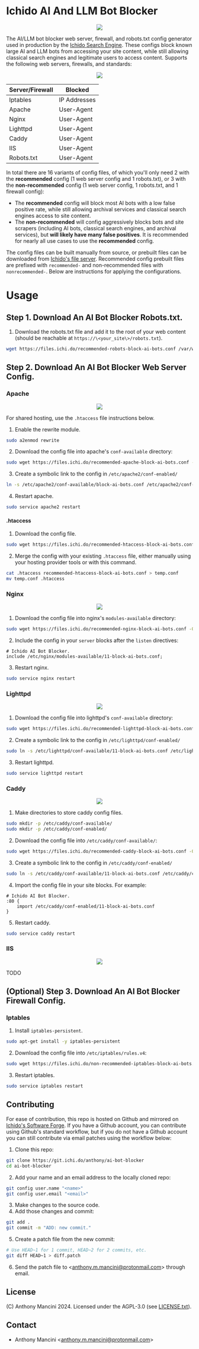 # Ichido AI And LLM Bot Blocker

<p align="center">
  <img src="docs/art.png" />
</p>

The AI/LLM bot blocker web server, firewall, and robots.txt config generator used in production by the [Ichido Search Engine](https://ichi.do/). These configs block known large AI and LLM bots from accessing your site content, while still allowing classical search engines and legitimate users to access content. Supports the following web servers, firewalls, and standards:

<p align="center">
  <img src="docs/combined.png" />
</p>

| Server/Firewall | Blocked      |
| --------------- | ------------ |
| Iptables        | IP Addresses |
| Apache          | User-Agent   |
| Nginx           | User-Agent   |
| Lighttpd        | User-Agent   |
| Caddy           | User-Agent   |
| IIS             | User-Agent   |
| Robots.txt      | User-Agent   |

In total there are 16 variants of config files, of which you'll only need 2 with the **recommended** config (1 web server config and 1 robots.txt), or 3 with the **non-recommended** config (1 web server config, 1 robots.txt, and 1 firewall config):

* The **recommended** config will block most AI bots with a low false positive rate, while still allowing archival services and classical search engines access to site content.
* The **non-recommended** will config aggressively blocks bots and site scrapers (including AI bots, classical search engines, and archival services), but **will likely have many false positives**. It is recommended for nearly all use cases to use the **recommended** config.

The config files can be built manually from source, or prebuilt files can be downloaded from [Ichido's file server](https://files.ichi.do/). Recommended config prebuilt files are prefixed with `recommended-` and non-recommended files with `nonrecommended-`. Below are instructions for applying the configurations.

# Usage

## Step 1. Download An AI Bot Blocker Robots.txt.

1. Download the robots.txt file and add it to the root of your web content (should be reachable at `https://\<your_site\>/robots.txt`).

```bash
wget https://files.ichi.do/recommended-robots-block-ai-bots.conf /var/www/html/<web_root>/robots.txt
```

## Step 2. Download An AI Bot Blocker Web Server Config.

### Apache

<p align="center">
  <img src="docs/apache.png" />
</p>

For shared hosting, use the `.htaccess` file instructions below.

1. Enable the rewrite module.

```bash
sudo a2enmod rewrite
```

2. Download the config file into apache's `conf-available` directory:

```bash
sudo wget https://files.ichi.do/recommended-apache-block-ai-bots.conf -O /etc/apache2/conf-available/block-ai-bots.conf
```

3. Create a symbolic link to the config in `/etc/apache2/conf-enabled/`

```bash
ln -s /etc/apache2/conf-available/block-ai-bots.conf /etc/apache2/conf-enabled/
```

4. Restart apache.

```bash
sudo service apache2 restart
```

#### .htaccess

1. Download the config file.

```bash
sudo wget https://files.ichi.do/recommended-htaccess-block-ai-bots.conf
```

2. Merge the config with your existing `.htaccess` file, either manually using your hosting provider tools or with this command.

```bash
cat .htaccess recommended-htaccess-block-ai-bots.conf > temp.conf
mv temp.conf .htaccess
```

### Nginx

<p align="center">
  <img src="docs/nginx.png" />
</p>

1. Download the config file into nginx's `modules-available` directory:

```bash
sudo wget https://files.ichi.do/recommended-nginx-block-ai-bots.conf -O /etc/nginx/modules-available/11-block-ai-bots.conf
```

2. Include the config in your `server` blocks after the `listen` directives:

```nginx
# Ichido AI Bot Blocker.
include /etc/nginx/modules-available/11-block-ai-bots.conf;
```

3. Restart nginx.

```bash
sudo service nginx restart
```

### Lighttpd

<p align="center">
  <img src="docs/lighttpd.png" />
</p>

1. Download the config file into lighttpd's `conf-available` directory:

```bash
sudo wget https://files.ichi.do/recommended-lighttpd-block-ai-bots.conf -O /etc/lighttpd/conf-available/11-block-ai-bots.conf
```

2. Create a symbolic link to the config in `/etc/lighttpd/conf-enabled/`

```bash
sudo ln -s /etc/lighttpd/conf-available/11-block-ai-bots.conf /etc/lighttpd/conf-enabled/
```

3. Restart lighttpd.

```bash
sudo service lighttpd restart
```

### Caddy

<p align="center">
  <img src="docs/caddy.png" />
</p>

1. Make directories to store caddy config files.

```bash
sudo mkdir -p /etc/caddy/conf-available/
sudo mkdir -p /etc/caddy/conf-enabled/
```

2. Download the config file into `/etc/caddy/conf-available/`:

```bash
sudo wget https://files.ichi.do/recommended-caddy-block-ai-bots.conf -O /etc/caddy/conf-available/11-block-ai-bots.conf
```

3. Create a symbolic link to the config in `/etc/caddy/conf-enabled/`

```bash
sudo ln -s /etc/caddy/conf-available/11-block-ai-bots.conf /etc/caddy/conf-enabled/
```

4. Import the config file in your site blocks. For example:

```caddy
# Ichido AI Bot Blocker.
:80 {
    import /etc/caddy/conf-enabled/11-block-ai-bots.conf
}
```

5. Restart caddy.

```bash
sudo service caddy restart
```

### IIS

<p align="center">
  <img src="docs/iis.png" />
</p>

TODO

## (Optional) Step 3. Download An AI Bot Blocker Firewall Config.

### Iptables

1. Install `iptables-persistent`.

```bash
sudo apt-get install -y iptables-persistent
```

2. Download the config file into `/etc/iptables/rules.v4`:

```bash
sudo wget https://files.ichi.do/non-recommended-iptables-block-ai-bots.conf -O /etc/iptables/rules.v4
```

3. Restart iptables.

```bash
sudo service iptables restart
```

## Contributing

For ease of contribution, this repo is hosted on Github and mirrored on [Ichido's Software Forge](https://git.ichi.do/anthony/ai-bot-blocker/). If you have a Github account, you can contribute using Github's standard workflow, but if you do not have a Github account you can still contribute via email patches using the workflow below:

1. Clone this repo:

```bash
git clone https://git.ichi.do/anthony/ai-bot-blocker
cd ai-bot-blocker
```

2. Add your name and an email address to the locally cloned repo:

```bash
git config user.name "<name>"
git config user.email "<email>"
```

3. Make changes to the source code.
4. Add those changes and commit:

```bash
git add .
git commit -m "ADD: new commit."
```

5. Create a patch file from the new commit:

```bash
# Use HEAD~1 for 1 commit, HEAD~2 for 2 commits, etc.
git diff HEAD~1 > diff.patch
```

6. Send the patch file to \<<anthony.m.mancini@protonmail.com>\> through email.

## License

(C) Anthony Mancini 2024. Licensed under the AGPL-3.0 (see [LICENSE.txt](LICENSE.txt)).

## Contact

* Anthony Mancini \<<anthony.m.mancini@protonmail.com>\>
